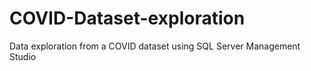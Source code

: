 # COVID-Dataset-exploration
Data exploration from a COVID dataset using SQL Server Management Studio

